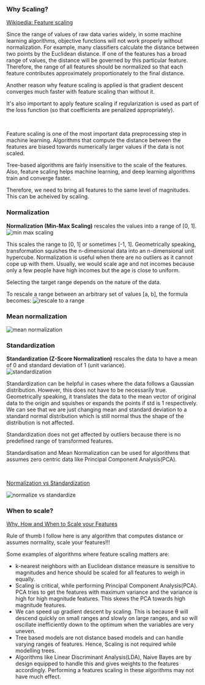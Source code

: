 ### Why Scaling? 
[Wikipedia: Feature scaling](https://en.wikipedia.org/wiki/Feature_scaling#cite_note-1)

Since the range of values of raw data varies widely, 
in some machine learning algorithms, objective functions will not work properly 
without normalization. For example, many classifiers calculate the distance 
between two points by the Euclidean distance. If one of the features has 
a broad range of values, the distance will be governed by this particular feature. 
Therefore, the range of all features should be normalized so that each feature 
contributes approximately proportionately to the final distance.

Another reason why feature scaling is applied is that gradient descent 
converges much faster with feature scaling than without it.

It's also important to apply feature scaling if regularization is used 
as part of the loss function (so that coefficients are penalized appropriately).

<br/>

Feature scaling is one of the most important data preprocessing step 
in machine learning. Algorithms that compute the distance between the features 
are biased towards numerically larger values if the data is not scaled.

Tree-based algorithms are fairly insensitive to the scale of the features. 
Also, feature scaling helps machine learning, and deep learning algorithms 
train and converge faster.

Therefore, we need to bring all features to the
same level of magnitudes. This can be acheived by scaling.

### Normalization

**Normalization (Min-Max Scaling)** rescales the values into a range of [0, 1].      
![min max scaling](https://github.com/zhifuzhu4/ml_algorithms/blob/main/images/min_max_scaling.png)

This scales the range to [0, 1] or sometimes [-1, 1]. 
Geometrically speaking, transformation squishes the n-dimensional data 
into an n-dimensional unit hypercube. Normalization is useful when there 
are no outliers as it cannot cope up with them. 
Usually, we would scale age and not incomes because only a few people have high incomes 
but the age is close to uniform.

Selecting the target range depends on the nature of the data.

To rescale a range between an arbitrary set of values [a, b], the formula becomes:
![rescale to a range](https://github.com/zhifuzhu4/ml_algorithms/blob/main/images/range_rescaling.png)

### Mean normalization

![mean normalization](https://github.com/zhifuzhu4/ml_algorithms/blob/main/images/mean_normalization.png)

### Standardization

**Standardization (Z-Score Normalization)** rescales the data to have a 
mean of 0 and standard deviation of 1 (unit variance). <br>
![standardization](https://github.com/zhifuzhu4/ml_algorithms/blob/main/images/standardization.png)

Standardization can be helpful in cases where the data follows a Gaussian distribution. 
However, this does not have to be necessarily true. Geometrically speaking, 
it translates the data to the mean vector of original data to the origin and squishes 
or expands the points if std is 1 respectively. We can see that we are just changing mean 
and standard deviation to a standard normal distribution which is still normal thus 
the shape of the distribution is not affected.

Standardization does not get affected by outliers because there is no 
predefined range of transformed features.

Standardisation and Mean Normalization can be used for algorithms that 
assumes zero centric data like Principal Component Analysis(PCA).

<br/>

[Normalization vs Standardization](https://www.geeksforgeeks.org/normalization-vs-standardization/)

![normalize vs standardize](https://github.com/zhifuzhu4/ml_algorithms/blob/main/images/normalize_vs_standardize.png)

### When to scale?
[Why, How and When to Scale your Features](https://medium.com/greyatom/why-how-and-when-to-scale-your-features-4b30ab09db5e)

Rule of thumb I follow here is any algorithm that computes distance 
or assumes normality, scale your features!!!

Some examples of algorithms where feature scaling matters are:
- k-nearest neighbors with an Euclidean distance measure is sensitive to 
magnitudes and hence should be scaled for all features to weigh in equally.
- Scaling is critical, while performing Principal Component Analysis(PCA). 
PCA tries to get the features with maximum variance and the variance is high 
for high magnitude features. This skews the PCA towards high magnitude features.
- We can speed up gradient descent by scaling. This is because θ will
descend quickly on small ranges and slowly on large ranges, 
and so will oscillate inefficiently down to the optimum when the variables 
are very uneven.
- Tree based models are not distance based models and can handle varying ranges 
of features. Hence, Scaling is not required while modelling trees.
- Algorithms like Linear Discriminant Analysis(LDA), Naive Bayes are by 
design equipped to handle this and gives weights to the features accordingly. 
Performing a features scaling in these algorithms may not have much effect.

  